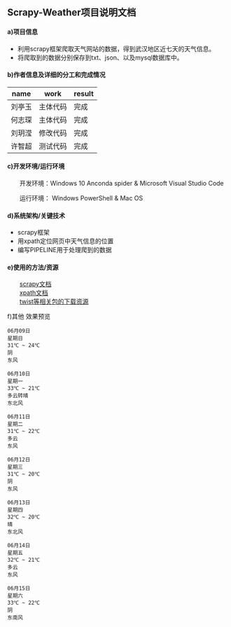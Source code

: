 ## Scrapy-Weather项目说明文档
#### a)项目信息  
- 利用scrapy框架爬取天气网站的数据，得到武汉地区近七天的天气信息。  
- 将爬取到的数据分别保存到txt、json、以及mysql数据库中。   

#### b)作者信息及详细的分工和完成情况  
|name|work|result|  
|---   |----   | ---  |
|刘亭玉|主体代码| 完成 |
|何志琛|主体代码| 完成 |
|刘玥滢|修改代码| 完成 |
|许智超|测试代码| 完成 |
#### c)开发环境/运行环境
&emsp;&emsp;开发环境：Windows 10 Anconda spider & Microsoft Visual Studio Code

&emsp;&emsp;运行环境： Windows PowerShell & Mac OS

#### d)系统架构/关键技术
- scrapy框架  
- 用xpath定位网页中天气信息的位置  
- 编写PIPELINE用于处理爬到的数据

#### e)使用的方法/资源   
&emsp;&emsp;[scrapy文档](https://scrapy-chs.readthedocs.io/zh_CN/0.24/intro/tutorial.html#id4)  
&emsp;&emsp;[xpath文档](http://www.w3school.com.cn/xpath/xpath_syntax.asp)    
&emsp;&emsp;[twist等相关包的下载资源](https://www.lfd.uci.edu/~gohlke/pythonlibs/#pywin32)

f)其他
效果预览
```
06月09日
星期日
31℃ ~ 24℃
阴
东风

06月10日
星期一
33℃ ~ 21℃
多云转晴
东北风

06月11日
星期二
31℃ ~ 22℃
多云
东风

06月12日
星期三
31℃ ~ 20℃
阴
东风

06月13日
星期四
32℃ ~ 20℃
晴
东北风

06月14日
星期五
32℃ ~ 21℃
多云
东风

06月15日
星期六
33℃ ~ 22℃
阴
东南风


```

